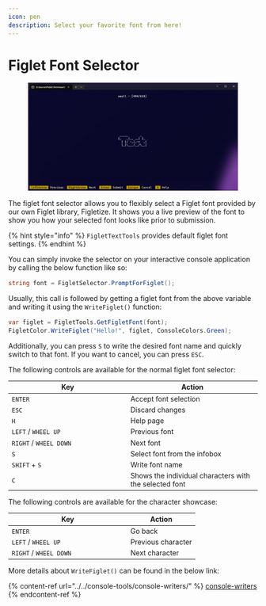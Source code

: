 ```yaml
---
icon: pen
description: Select your favorite font from here!
---
```


# Figlet Font Selector

<figure><img src="../../../.gitbook/assets/image (1) (1) (1) (1) (1).png" alt=""><figcaption></figcaption></figure>

The figlet font selector allows you to flexibly select a Figlet font provided by our own Figlet library, Figletize. It shows you a live preview of the font to show you how your selected font looks like prior to submission.

{% hint style="info" %}
`FigletTextTools` provides default figlet font settings.
{% endhint %}

You can simply invoke the selector on your interactive console application by calling the below function like so:

```csharp
string font = FigletSelector.PromptForFiglet();
```

Usually, this call is followed by getting a figlet font from the above variable and writing it using the `WriteFiglet()` function:

```csharp
var figlet = FigletTools.GetFigletFont(font);
FigletColor.WriteFiglet("Hello!", figlet, ConsoleColors.Green);
```

Additionally, you can press `S` to write the desired font name and quickly switch to that font. If you want to cancel, you can press `ESC`.

The following controls are available for the normal figlet font selector:

<table><thead><tr><th width="226">Key</th><th>Action</th></tr></thead><tbody><tr><td><code>ENTER</code></td><td>Accept font selection</td></tr><tr><td><code>ESC</code></td><td>Discard changes</td></tr><tr><td><code>H</code></td><td>Help page</td></tr><tr><td><code>LEFT</code> / <code>WHEEL UP</code></td><td>Previous font</td></tr><tr><td><code>RIGHT</code> / <code>WHEEL DOWN</code></td><td>Next font</td></tr><tr><td><code>S</code></td><td>Select font from the infobox</td></tr><tr><td><code>SHIFT</code> + <code>S</code></td><td>Write font name</td></tr><tr><td><code>C</code></td><td>Shows the individual characters with the selected font</td></tr></tbody></table>

The following controls are available for the character showcase:

<table><thead><tr><th width="226">Key</th><th>Action</th></tr></thead><tbody><tr><td><code>ENTER</code></td><td>Go back</td></tr><tr><td><code>LEFT</code> / <code>WHEEL UP</code></td><td>Previous character</td></tr><tr><td><code>RIGHT</code> / <code>WHEEL DOWN</code></td><td>Next character</td></tr></tbody></table>

More details about `WriteFiglet()` can be found in the below link:

{% content-ref url="../../console-tools/console-writers/" %}
[console-writers](../../console-tools/console-writers/)
{% endcontent-ref %}
